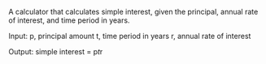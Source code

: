 A calculator that calculates simple interest, given the principal, annual rate of interest, and time period in years.

Input:
   p, principal amount
   t, time period in years
   r, annual rate of interest

Output:
   simple interest = p*t*r
